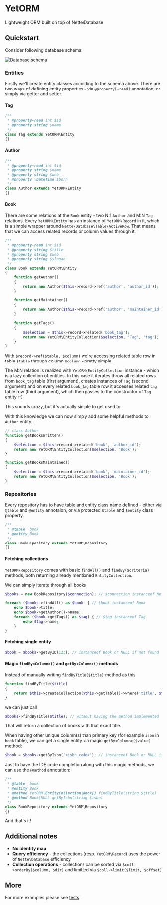YetORM
======

Lightweight ORM built on top of Nette\Database


Quickstart
----------

Consider following database schema:

![Database schema](http://i.imgur.com/EtR1bM4.png)

### Entities

Firstly we'll create entity classes according to the schema above. There are two ways of defining entity properties - via `@property[-read]` annotation, or simply via getter and setter.

#### Tag

```php
/**
 * @property-read int $id
 * @property string $name
 */
class Tag extends YetORM\Entity
{}
```

#### Author

```php
/**
 * @property-read int $id
 * @property string $name
 * @property string $web
 * @property \DateTime $born
 */
class Author extends YetORM\Entity
{}
```

#### Book

There are some relations at the `Book` entity - two N:1 `Author` and M:N `Tag` relations. Every `YetORM\Entity` has an instance of `YetORM\Record` in it, which is a simple wrapper around `Nette\Database\Table\ActiveRow`. That means that we can access related records or column values through it.

```php
/**
 * @property-read int $id
 * @property string $title
 * @property string $web
 * @property string $slogan
 */
class Book extends YetORM\Entity
{
	function getAuthor()
	{
		return new Author($this->record->ref('author', 'author_id'));
	}

	function getMaintainer()
	{
		return new Author($this->record->ref('author', 'maintainer_id'));
	}

	function getTags()
	{
		$selection = $this->record->related('book_tag');
		return new YetORM\EntityCollection($selection, 'Tag', 'tag');
	}
}
```

With `$record->ref($table, $column)` we're accessing related table row in table `$table` through column `$column` - pretty simple.

The M:N relation is realized with `YetORM\EntityCollection` instance - which is a lazy collection of entities. In this case it iterates throw all related rows from `book_tag` table (first argument), creates instances of `Tag` (second argument) and on every related `book_tag` table row it accesses related `tag` table row (third argument), which then passes to the constructor of `Tag` entity :-)

This sounds crazy, but it's actually simple to get used to.

With this knowledge we can now simply add some helpful methods to `Author` entity:

```php
// class Author
function getBooksWritten()
{
	$selection = $this->record->related('book', 'author_id');
	return new YetORM\EntityCollection($selection, 'Book');
}

function getBooksMaintained()
{
	$selection = $this->record->related('book', 'maintainer_id');
	return new YetORM\EntityCollection($selection, 'Book');
}
```


### Repositories

Every repository has to have table and entity class name defined - either via `@table` and `@entity` annotaion, or via protected `$table` and `$entity` class property.

```php
/**
 * @table  book
 * @entity Book
 */
class BookRepository extends YetORM\Repository
{}
```

#### Fetching collections

`YetORM\Repository` comes with basic `findAll()` and `findBy($criteria)` methods, both returning already mentioned `EntityCollection`.

We can simply iterate through all books

```php
$books = new BookRepository($connection); // $connection instanceof Nette\Database\Context

foreach ($books->findAll() as $book) { // $book instanceof Book
	echo $book->title;
	echo $book->getAuthor()->name;
	foreach ($book->getTags() as $tag) { // $tag instanceof Tag
		echo $tag->name;
	}
}
```

#### Fetching single entity

```php
$book = $books->getByID(123); // instanceof Book or NULL if not found
```

#### Magic `findBy<Column>()` and `getBy<Column>()` methods

Instead of manually writing `findByTitle($title)` method as this

```php
function findByTitle($title)
{
	return $this->createCollection($this->getTable()->where('title', $title));
}
```

we can just call

```php
$books->findByTitle($title); // without having the method implemented
```

That will return a collection of books with that exact title.

When having other unique column(s) than primary key (for example `isbn` in `book` table), we can get a single entity via magic `getBy<Column>($value)` method:

```php
$book = $books->getByIsbn('<isbn_code>'); // instanceof Book or NULL if not found
```

Just to have the IDE code completion along with this magic methods, we can use the `@method` annotation:

```php
/**
 * @table  book
 * @entity Book
 * @method YetORM\EntityCollection|Book[] findByTitle(string $title)
 * @method Book|NULL getByIsbn(string $isbn)
 */
class BookRepository extends YetORM\Repository
{}
```


And that's it!


Additional notes
----------------

- **No identity map**
- **Query efficiency** - the collections (resp. `YetORM\Record`) uses the power of `Nette\Database` efficiency
- **Collection operations** - collections can be sorted via `$coll->orderBy($column, $dir)` and limitted via `$coll->limit($limit, $offset)`


More
----

For more examples please see [tests](https://github.com/uestla/YetORM/tree/master/tests).
